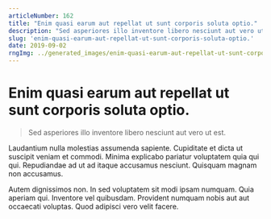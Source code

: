 ```yaml
---
articleNumber: 162
title: "Enim quasi earum aut repellat ut sunt corporis soluta optio."
description: "Sed asperiores illo inventore libero nesciunt aut vero ut est."
slug: 'enim-quasi-earum-aut-repellat-ut-sunt-corporis-soluta-optio.'
date: 2019-09-02
rngImg: ../generated_images/enim-quasi-earum-aut-repellat-ut-sunt-corporis-soluta-optio..jpg
---
```


# Enim quasi earum aut repellat ut sunt corporis soluta optio.

> Sed asperiores illo inventore libero nesciunt aut vero ut est.

Laudantium nulla molestias assumenda sapiente. Cupiditate et dicta ut suscipit veniam et commodi. Minima explicabo pariatur voluptatem quia qui qui. Repudiandae ad ut ad itaque accusamus nesciunt. Quisquam magnam non accusamus.
 Autem dignissimos non. In sed voluptatem sit modi ipsam numquam. Quia aperiam qui. Inventore vel quibusdam. Provident numquam nobis aut aut occaecati voluptas. Quod adipisci vero velit facere.
